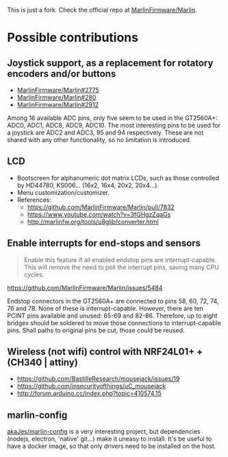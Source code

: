 This is just a fork. Check the official repo at [MarlinFirmware/Marlin](https://github.com/MarlinFirmware/Marlin).

# Possible contributions

## Joystick support, as a replacement for rotatory encoders and/or buttons

- [MarlinFirmware/Marlin#2775](https://github.com/MarlinFirmware/Marlin/issues/2775)
- [MarlinFirmware/Marlin#280](https://github.com/MarlinFirmware/Marlin/pull/2803)
- [MarlinFirmware/Marlin#2912](https://github.com/MarlinFirmware/Marlin/issues/2912)

Among 16 available ADC pins, only five seem to be used in the GT2560A+: ADC0, ADC1, ADC8, ADC9, ADC10. The most interesting pins to be used for a joystick are ADC2 and ADC3, 95 and 94 respectively. These are not shared with any other functionality, so no limitation is introduced.

## LCD

- Bootscreen for alphanumeric dot matrix LCDs, such as those controlled by HD44780, KS006... (16x2, 16x4, 20x2, 20x4...).
- Menu customization/customizer.
- References:
  - https://github.com/MarlinFirmware/Marlin/pull/7832
  - https://www.youtube.com/watch?v=3fGHgzZqaGs
  - http://marlinfw.org/tools/u8glib/converter.html

## Enable interrupts for end-stops and sensors

> Enable this feature if all enabled endstop pins are interrupt-capable. This will remove the need to poll the interrupt pins, saving many CPU cycles.

https://github.com/MarlinFirmware/Marlin/issues/5484

Endstop connectors in the GT2560A+ are connected to pins 58, 60, 72, 74, 76 and 78. None of these is interrupt-capable. However, there are ten PCINT pins available and unused: 65-69 and 82-86. Therefore, up to eight bridges should be soldered to move those connections to interrupt-capable pins. Shall paths to original pins be cut, those could be reused.

## Wireless (not wifi) control with NRF24L01+ + (CH340 | attiny)

- https://github.com/BastilleResearch/mousejack/issues/19
- https://github.com/insecurityofthings/uC_mousejack
- http://forum.arduino.cc/index.php?topic=410574.15

## marlin-config

[akaJes/marlin-config](https://github.com/akaJes/marlin-config) is a very interesting project, but dependencies (nodejs, electron, 'native' git...) make it uneasy to install. It's be useful to have a docker image, so that only drivers need to be installed on the host.
